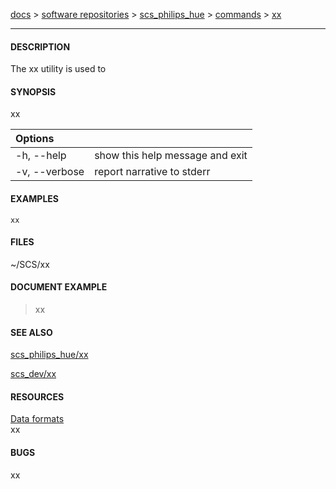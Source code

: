 [docs](https://github.com/south-coast-science/docs/wiki) > 
[software repositories](https://github.com/south-coast-science/docs/wiki/Software-repositories) > 
[scs_philips_hue](https://github.com/south-coast-science/scs_philips_hue/wiki) > 
[commands](https://github.com/south-coast-science/scs_philips_hue/wiki/=-Commands) > 
[xx](https://github.com/south-coast-science/scs_philips_hue/wiki/=-Commands#xx)
***


#### DESCRIPTION
The xx utility is used to 

#### SYNOPSIS
xx

| Options |   | 
|:--------|---|
| -h, --help | show this help message and exit |
| -v, --verbose | report narrative to stderr |

#### EXAMPLES
```
xx
```

#### FILES
~/SCS/xx

#### DOCUMENT EXAMPLE
> xx

#### SEE ALSO
[scs_philips_hue/xx](xx)  

[scs_dev/xx](../../scs_dev/wiki/xx)  

#### RESOURCES
[Data formats](https://github.com/south-coast-science/scs_dev/wiki/3:-Data-formats)  
xx

#### BUGS
xx
